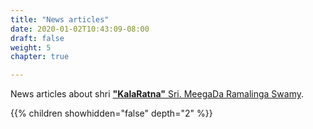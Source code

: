 ```yaml
---
title: "News articles"
date: 2020-01-02T10:43:09-08:00
draft: false
weight: 5
chapter: true

---
```


News articles about shri [**"KalaRatna"** Sri. MeegaDa Ramalinga Swamy](/home/meegada).

{{% children showhidden="false" depth="2" %}}
